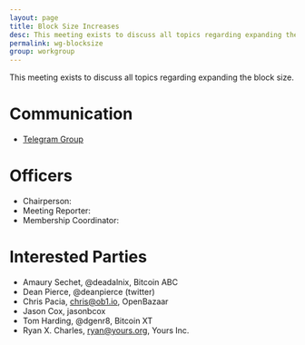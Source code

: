 ```yaml
---
layout: page
title: Block Size Increases
desc: This meeting exists to discuss all topics regarding expanding the block size.
permalink: wg-blocksize
group: workgroup
---
```


This meeting exists to discuss all topics regarding expanding the block size.

# Communication

* [Telegram Group](https://t.me/joinchat/HCYr50iaH5vYxtfLq-k0xg)

# Officers

 * Chairperson:
 * Meeting Reporter:
 * Membership Coordinator:

# Interested Parties

- Amaury Sechet, @deadalnix, Bitcoin ABC
- Dean Pierce, @deanpierce (twitter)
- Chris Pacia, chris@ob1.io, OpenBazaar
- Jason Cox, jasonbcox
- Tom Harding, @dgenr8, Bitcoin XT
- Ryan X. Charles, ryan@yours.org, Yours Inc.
